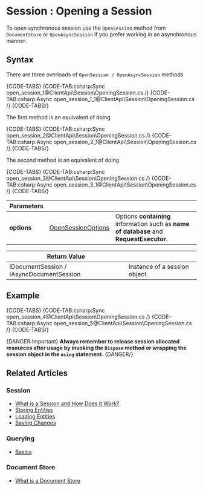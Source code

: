 # Session : Opening a Session

To open synchronous session use the `OpenSession` method from `DocumentStore` or `OpenAsyncSession` if you prefer working in an asynchronous manner.

## Syntax

There are three overloads of `OpenSession / OpenAsyncSession` methods

{CODE-TABS}
{CODE-TAB:csharp:Sync open_session_1@ClientApi\Session\OpeningSession.cs /}
{CODE-TAB:csharp:Async open_session_1_1@ClientApi\Session\OpeningSession.cs /}
{CODE-TABS/}

The first method is an equivalent of doing

{CODE-TABS}
{CODE-TAB:csharp:Sync open_session_2@ClientApi\Session\OpeningSession.cs /}
{CODE-TAB:csharp:Async open_session_2_1@ClientApi\Session\OpeningSession.cs /}
{CODE-TABS/}

The second method is an equivalent of doing

{CODE-TABS}
{CODE-TAB:csharp:Sync open_session_3@ClientApi\Session\OpeningSession.cs /}
{CODE-TAB:csharp:Async open_session_3_1@ClientApi\Session\OpeningSession.cs /}
{CODE-TABS/}

| Parameters | | |
| ------------- | ------------- | ----- |
| **options** | [OpenSessionOptions](../../glossary/open-session-options) | Options **containing** information such as **name of database** and **RequestExecutor**. |

| Return Value | |
| ------------- | ----- |
| IDocumentSession / IAsyncDocumentSession | Instance of a session object. |

## Example

{CODE-TABS}
{CODE-TAB:csharp:Sync open_session_4@ClientApi\Session\OpeningSession.cs /}
{CODE-TAB:csharp:Async open_session_5@ClientApi\Session\OpeningSession.cs /}
{CODE-TABS/}


{DANGER:Important}
**Always remember to release session allocated resources after usage by invoking the `Dispose` method or wrapping the session object in the `using` statement.**
{DANGER/}

## Related Articles

### Session

- [What is a Session and How Does it Work?](../../client-api/session/what-is-a-session-and-how-does-it-work) 
- [Storing Entities](../../client-api/session/storing-entities)
- [Loading Entities](../../client-api/session/loading-entities)
- [Saving Changes](../../client-api/session/saving-changes)

### Querying

- [Basics](../../indexes/querying/basics)

### Document Store

- [What is a Document Store](../../client-api/what-is-a-document-store)
